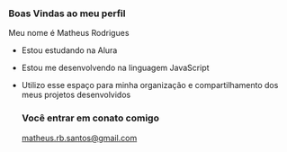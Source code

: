 ### Boas Vindas ao meu perfil

Meu nome é Matheus Rodrigues

- Estou estudando na Alura
- Estou me desenvolvendo na linguagem JavaScript
- Utilizo esse espaço para minha organização e compartilhamento dos meus projetos desenvolvidos

  ### Você entrar em conato comigo

  matheus.rb.santos@gmail.com
